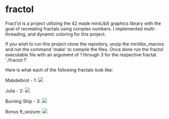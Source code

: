 # fractol
Fract'ol is a project utilizing the 42 made miniLibX graphics library with the goal of recreating fractals using complex numbers. I implemented multi-threading, and dynamic coloring for this project. 

If you wish to run this project clone the repisitory, unzip the minilibx_macros and run the command 'make' to compile the files. Once done run the fractol executable file with an argument of 1 through 3 for the respective fractal. './fractol 1'

Here is what each of the following fractals look like:

Mabdelbrot - 1:
![](https://i.imgur.com/eKWrRQJ.png)

Julia - 2:
![](https://i.imgur.com/DW8gxKD.png)

Burning Ship - 3:
![](https://i.imgur.com/lzzngyW.png)

Bonus ft_seizure:
![](https://media.giphy.com/media/S4H4BOhKoOXSXCrCAE/giphy.gif)

